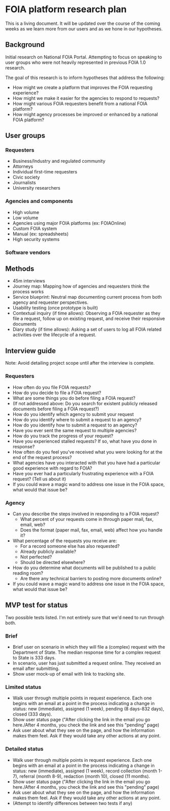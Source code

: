 # FOIA platform research plan

This is a living document. It will be updated over the course of the coming weeks as we learn more from our users and as we hone in our hypotheses.

## Background

Initial research on National FOIA Portal. Attempting to focus on speaking to user groups who were not heavily represented in previous FOIA 1.0 research.

The goal of this research is to inform hypotheses that address the following:
- How might we create a platform that improves the FOIA requesting experience?
- How might we make it easier for the agencies to respond to requests?
- How might various FOIA requesters benefit from a national FOIA platform?
- How might agency processes be improved or enhanced by a national FOIA platform?

## User groups

### Requesters

- Business/Industry and regulated community
- Attorneys
- Individual first-time requesters
- Civic society
- Journalists
- University researchers

### Agencies and components

- High volume
- Low volume
- Agencies using major FOIA platforms (ex: FOIAOnline)
- Custom FOIA system
- Manual (ex: spreadsheets)
- High security systems

### Software vendors

## Methods

- 45m interviews
- Journey map: Mapping how of agencies and requesters think the process works
- Service blueprint: Neutral map documenting current process from both agency and requester perspectives.
- Usability testing (once prototype is built)
- Contextual inquiry (if time allows): Observing a FOIA requester as they file a request, follow up on existing request, and receive their responsive documents
- Diary study (if time allows): Asking a set of users to log all FOIA related activities over the lifecycle of a request.

## Interview guide

Note: Avoid detailing project scope until after the interview is complete.

### Requesters

- How often do you file FOIA requests?
- How do you decide to file a FOIA request?
- What are some things you do before filing a FOIA request?
- (If not addressed above: Do you search for existent publicly released documents before filing a FOIA request?)
- How do you identify which agency to submit your request
- How do you identify where to submit a request to an agency?
- How do you identify how to submit a request to an agency?
- Have you ever sent the same request to multiple agencies?
- How do you track the progress of your request?
- Have you experienced stalled requests? If so, what have you done in response?
- How often do you feel you've received what you were looking for at the end of the request process?
- What agencies have you interacted with that you have had a particular good experience with regard to FOIA?
- Have you ever had a particularly frustrating experience with a FOIA request? (Tell us about it)
- If you could wave a magic wand to address one issue in the FOIA space, what would that issue be?

### Agency

- Can you describe the steps involved in responding to a FOIA request?
  - What percent of your requests come in through paper mail, fax, email, web?
  - Does the format (paper mail, fax, email, web) affect how you handle it?
- What percentage of the requests you receive are:
  - For a record someone else has also requested?
  - Already publicly available?
  - Not perfected?
  - Should be directed elsewhere?
- How do you determine what documents will be published to a public reading room?
  - Are there any technical barriers to posting more documents online?
- If you could wave a magic wand to address one issue in the FOIA space, what would that issue be?

## MVP test for status

Two possible tests listed. I'm not entirely sure that we'd need to run through both.

### Brief

- Brief user on scenario in which they will file a (complex) request with the Department of State. The median response time for a complex request to State is 333 days.
- In scenario, user has just submitted a request online. They received an email after submitting.
- Show user mock-up of email with link to tracking site.

### Limited status

- Walk user through multiple points in request experience. Each one begins with an email at a point in the process indicating a change in status: new (immediate), assigned (1 week), pending (8 days-832 days), closed (333 days).
- Show user status page ("After clicking the link in the email you go here./After 4 months, you check the link and see this "pending" page)
- Ask user about what they see on the page, and how the information makes them feel. Ask if they would take any other actions at any point.

### Detailed status

- Walk user through multiple points in request experience. Each one begins with an email at a point in the process indicating a change in status: new (immediate), assigned (1 week), record collection (month 1-7), referral (month 8-9), redaction (month 10), closed (11 months).
- Show user status page ("After clicking the link in the email you go here./After 4 months, you check the link and see this "pending" page)
- Ask user about what they see on the page, and how the information makes them feel. Ask if they would take any other actions at any point.
- (Attempt to identify differences between two tests if any)
